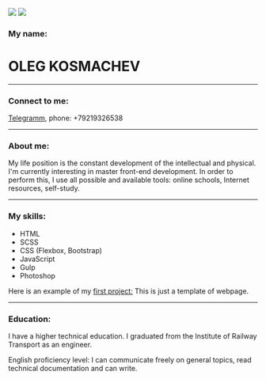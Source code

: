 ![](https://cloud.mail.ru/public/AWtp/5QuFSZpre)
![](https://disk.yandex.ru/client/recent?idApp=client&dialog=slider&idDialog=%2Fdisk%2F%D0%9C%D0%BE%D0%B8%20%D0%AF%D0%BD%D0%B4%D0%B5%D0%BA%D1%81.%D0%9A%D0%B0%D1%80%D1%82%D0%B8%D0%BD%D0%BA%D0%B8%2Folegon.jpg)

### My name:

# OLEG KOSMACHEV

---

### Connect to me:

[Telegramm](https://t.me/ok_kov), phone: +79219326538

---

### About me:

My life position is the constant development of the intellectual and physical. I'm currently interesting in master front-end development. In order to perform this, I use all possible and available tools: online schools, Internet resources, self-study.

---

### My skills:

- HTML
- SCSS
- CSS (Flexbox, Bootstrap)
- JavaScript
- Gulp
- Photoshop

Here is an example of my [first project:](https://koleg68.github.io/template_mob/) This is just a template of webpage.

---

### Education:

I have a higher technical education. I graduated from the Institute of Railway Transport as an engineer.

English proficiency level: I can communicate freely on general topics, read technical documentation and can write.
